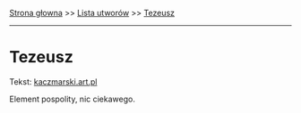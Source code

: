 [Strona głowna](../index.md) >> [Lista utworów](../list.md) >> [Tezeusz](594.md)

---

# Tezeusz

Tekst: [kaczmarski.art.pl](https://www.kaczmarski.art.pl/tworczosc/wiersze/tezeusz/)

Element pospolity, nic ciekawego.
